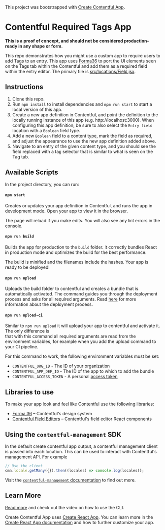 This project was bootstrapped with [Create Contentful App](https://github.com/contentful/create-contentful-app).

# Contentful Required Tags App

**This is a proof of concept, and should not be considered production-ready in any shape or form.**

This repo demonstrates how you might use a custom app to require users to add Tags to an entry. This app uses [Forma36](https://f36.contentful.com/) to port the UI elements seen on the Tags tab within the Contentful and add them as a required field within the entry editor. The primary file is [src/locations/Field.jsx](src/locations/Field.jsx).

## Instructions

1. Clone this repo.
2. Run `npm install` to install dependencies and `npm run start` to start a local version of this app.
3. Create a new app definition in Contentful, and point the definition to the locally running instance of this app (e.g. http://localhost:3000). When configuring this app definition, be sure to also select the `Entry field` location with a `Boolean` field type.
4. Add a new `Boolean` field to a content type, mark the field as required, and adjust the appearance to use the new app definition added above.
5. Navigate to an entry of the given content type, and you should see the field replaced with a tag selector that is similar to what is seen on the Tag tab.

## Available Scripts

In the project directory, you can run:

#### `npm start`

Creates or updates your app definition in Contentful, and runs the app in development mode.
Open your app to view it in the browser.

The page will reload if you make edits.
You will also see any lint errors in the console.

#### `npm run build`

Builds the app for production to the `build` folder.
It correctly bundles React in production mode and optimizes the build for the best performance.

The build is minified and the filenames include the hashes.
Your app is ready to be deployed!

#### `npm run upload`

Uploads the build folder to contentful and creates a bundle that is automatically activated.
The command guides you through the deployment process and asks for all required arguments.
Read [here](https://www.contentful.com/developers/docs/extensibility/app-framework/create-contentful-app/#deploy-with-contentful) for more information about the deployment process.

#### `npm run upload-ci`

Similar to `npm run upload` it will upload your app to contentful and activate it. The only difference is  
that with this command all required arguments are read from the environment variables, for example when you add
the upload command to your CI pipeline.

For this command to work, the following environment variables must be set:

- `CONTENTFUL_ORG_ID` - The ID of your organization
- `CONTENTFUL_APP_DEF_ID` - The ID of the app to which to add the bundle
- `CONTENTFUL_ACCESS_TOKEN` - A personal [access token](https://www.contentful.com/developers/docs/references/content-management-api/#/reference/personal-access-tokens)

## Libraries to use

To make your app look and feel like Contentful use the following libraries:

- [Forma 36](https://f36.contentful.com/) – Contentful's design system
- [Contentful Field Editors](https://www.contentful.com/developers/docs/extensibility/field-editors/) – Contentful's field editor React components

## Using the `contentful-management` SDK

In the default create contentful app output, a contentful management client is
passed into each location. This can be used to interact with Contentful's
management API. For example

```js
// Use the client
cma.locale.getMany({}).then((locales) => console.log(locales));
```

Visit the [`contentful-management` documentation](https://www.contentful.com/developers/docs/extensibility/app-framework/sdk/#using-the-contentful-management-library)
to find out more.

## Learn More

[Read more](https://www.contentful.com/developers/docs/extensibility/app-framework/create-contentful-app/) and check out the video on how to use the CLI.

Create Contentful App uses [Create React App](https://create-react-app.dev/). You can learn more in the [Create React App documentation](https://facebook.github.io/create-react-app/docs/getting-started) and how to further customize your app.
